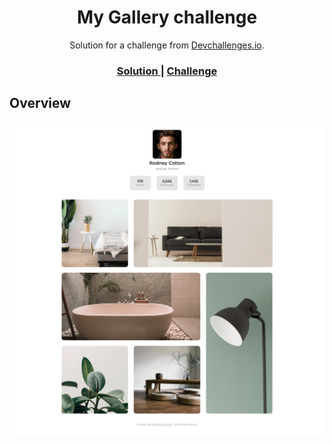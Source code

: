 <!-- Please update value in the {}  -->

<h1 align="center">My Gallery challenge</h1>

<div align="center">
   Solution for a challenge from  <a href="http://devchallenges.io" target="_blank">Devchallenges.io</a>.
</div>

<div align="center">
  <h3>
    <a href="https://mathyscogne.github.io/my-gallery/">
      Solution
    </a>
    <span> | </span>
    <a href="https://devchallenges.io/challenges/gcbWLxG6wdennelX7b8I">
      Challenge
    </a>
  </h3>
</div>

<!-- OVERVIEW -->

## Overview

![screenshot](https://github.com/MathysCogne/my-gallery/blob/master/assets/screencapture-127-0-0-1-5501-2023-05-28-23_58_49.png)

